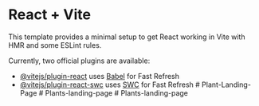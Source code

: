 # React + Vite

This template provides a minimal setup to get React working in Vite with HMR and some ESLint rules.

Currently, two official plugins are available:

- [@vitejs/plugin-react](https://github.com/vitejs/vite-plugin-react/blob/main/packages/plugin-react/README.md) uses [Babel](https://babeljs.io/) for Fast Refresh
- [@vitejs/plugin-react-swc](https://github.com/vitejs/vite-plugin-react-swc) uses [SWC](https://swc.rs/) for Fast Refresh
#   P l a n t - L a n d i n g - P a g e  
 #   P l a n t s - l a n d i n g - p a g e  
 #   P l a n t s - l a n d i n g - p a g e  
 
